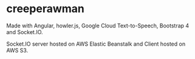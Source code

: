 # creeperawman

Made with Angular, howler.js, Google Cloud Text-to-Speech, Bootstrap 4 and Socket.IO.

Socket.IO server hosted on AWS Elastic Beanstalk and Client hosted on AWS S3.
